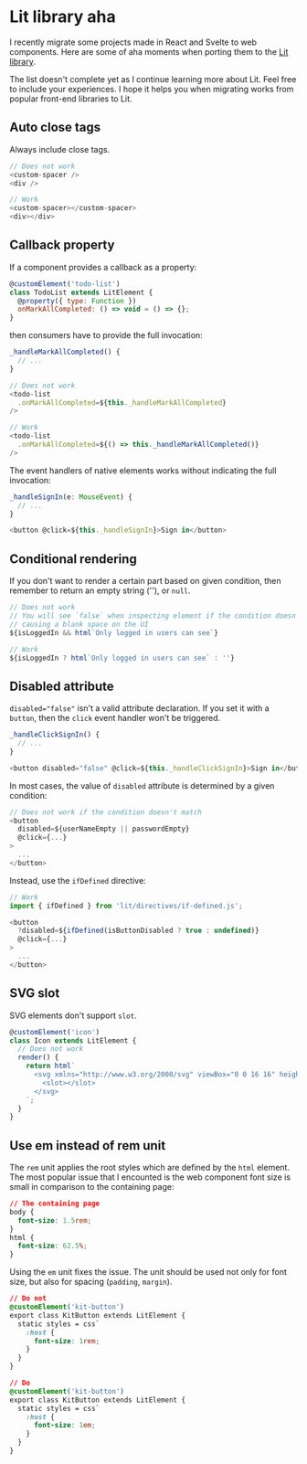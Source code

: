 # Lit library aha

I recently migrate some projects made in React and Svelte to web components. Here are some of aha moments when porting them to the [Lit library](https://lit.dev).

The list doesn't complete yet as I continue learning more about Lit. Feel free to include your experiences. I hope it helps you when migrating works from popular front-end libraries to Lit.

## Auto close tags

Always include close tags.

```js
// Does not work
<custom-spacer />
<div />

// Work
<custom-spacer></custom-spacer>
<div></div>
```

## Callback property

If a component provides a callback as a property:

```js
@customElement('todo-list')
class TodoList extends LitElement {
  @property({ type: Function })
  onMarkAllCompleted: () => void = () => {};
}
```

then consumers have to provide the full invocation:

```js
_handleMarkAllCompleted() {
  // ...
}

// Does not work
<todo-list
  .onMarkAllCompleted=${this._handleMarkAllCompleted}
/>

// Work
<todo-list
  .onMarkAllCompleted=${() => this._handleMarkAllCompleted()}
/>
```

The event handlers of native elements works without indicating the full invocation:

```js
_handleSignIn(e: MouseEvent) {
  // ...
}

<button @click=${this._handleSignIn}>Sign in</button>
```

## Conditional rendering

If you don't want to render a certain part based on given condition, then remember to return an empty string (''), or `null`.

```js
// Does not work
// You will see `false` when inspecting element if the condition doesn't happen
// causing a blank space on the UI
${isLoggedIn && html`Only logged in users can see`}

// Work
${isLoggedIn ? html`Only logged in users can see` : ''}
```

## Disabled attribute

`disabled="false"` isn't a valid attribute declaration. If you set it with a `button`, then the `click` event handler won't be triggered.

```js
_handleClickSignIn() {
  // ...
}

<button disabled="false" @click=${this._handleClickSignIn}>Sign in</button>
```

In most cases, the value of `disabled` attribute is determined by a given condition:

```js
// Does not work if the condition doesn't match
<button 
  disabled=${userNameEmpty || passwordEmpty}
  @click={...}
>
  ...
</button>
```

Instead, use the `ifDefined` directive:

```js
// Work
import { ifDefined } from 'lit/directives/if-defined.js';

<button
  ?disabled=${ifDefined(isButtonDisabled ? true : undefined)}
  @click={...}
>
  ...
</button>
```

## SVG slot

SVG elements don't support `slot`.

```js
@customElement('icon')
class Icon extends LitElement {
  // Does not work
  render() {
    return html`
      <svg xmlns="http://www.w3.org/2000/svg" viewBox="0 0 16 16" height="16" width="16">
        <slot></slot>
      </svg>
    `;
  }
}
```

## Use em instead of rem unit

The `rem` unit applies the root styles which are defined by the `html` element. The most popular issue that I encounted is the web component font size is small in comparison to the containing page:

```css
// The containing page
body {
  font-size: 1.5rem;
}
html {
  font-size: 62.5%;
}
```

Using the `em` unit fixes the issue. The unit should be used not only for font size, but also for spacing (`padding`, `margin`).

```css
// Do not
@customElement('kit-button')
export class KitButton extends LitElement {
  static styles = css`
    :host {
      font-size: 1rem;
    }
  }
}

// Do
@customElement('kit-button')
export class KitButton extends LitElement {
  static styles = css`
    :host {
      font-size: 1em;
    }
  }
}
```
